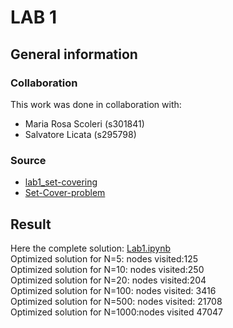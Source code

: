 # LAB 1
## General information 
### Collaboration
This work was done in collaboration with: 
* Maria Rosa Scoleri (s301841)
* Salvatore Licata   (s295798)
### Source 
* [lab1_set-covering](https://github.com/squillero/computational-intelligence/blob/master/2022-23/lab1_set-covering.ipynb)
* [Set-Cover-problem](https://github.com/AndreaRubbi/Set-Cover-problem-solution-Python)

## Result
 Here the complete solution: [Lab1.ipynb](https://github.com/jonathan2503/s301514_Computational_intelligence/blob/7b0d7e7c8a394881bb4ee3e3c6de8889c593bfff) \
Optimized solution for N=5:    nodes  visited:125 \
Optimized solution for N=10: nodes visited:250 \
Optimized solution for N=20: nodes visited:204 \
Optimized solution for N=100: nodes visited: 3416 \
Optimized solution for N=500: nodes visited: 21708 \
Optimized solution for N=1000:nodes visited 47047
